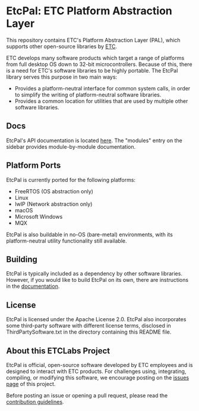 # EtcPal: ETC Platform Abstraction Layer

This repository contains ETC's Platform Abstraction Layer (PAL), which supports other open-source
libraries by [ETC](http://www.etcconnect.com).

ETC develops many software products which target a range of platforms from full desktop OS down to
32-bit microcontrollers. Because of this, there is a need for ETC's software libraries to be highly
portable. The EtcPal library serves this purpose in two main ways:

* Provides a platform-neutral interface for common system calls, in order to simplify the writing
  of platform-neutral software libraries.
* Provides a common location for utilities that are used by multiple other software libraries.

## Docs

EtcPal's API documentation is located [here](https://etclabs.github.io/EtcPalDocs). The
"modules" entry on the sidebar provides module-by-module documentation.

## Platform Ports

EtcPal is currently ported for the following platforms:
+ FreeRTOS (OS abstraction only)
+ Linux
+ lwIP (Network abstraction only)
+ macOS
+ Microsoft Windows
+ MQX

EtcPal is also buildable in no-OS (bare-metal) environments, with its platform-neutral utility
functionality still available.

## Building

EtcPal is typically included as a dependency by other software libraries. However, if you would
like to build EtcPal on its own, there are instructions in the
[documentation](https://etclabs.github.io/EtcPalDocs).

## License

EtcPal is licensed under the Apache License 2.0. EtcPal also incorporates some third-party software
with different license terms, disclosed in ThirdPartySoftware.txt in the directory containing this
README file. 

## About this ETCLabs Project

EtcPal is official, open-source software developed by ETC employees and is designed to interact
with ETC products. For challenges using, integrating, compiling, or modifying this software, we
encourage posting on the [issues page](https://github.com/ETCLabs/EtcPal/issues) of this project.

Before posting an issue or opening a pull request, please read the
[contribution guidelines](./CONTRIBUTING.md).
